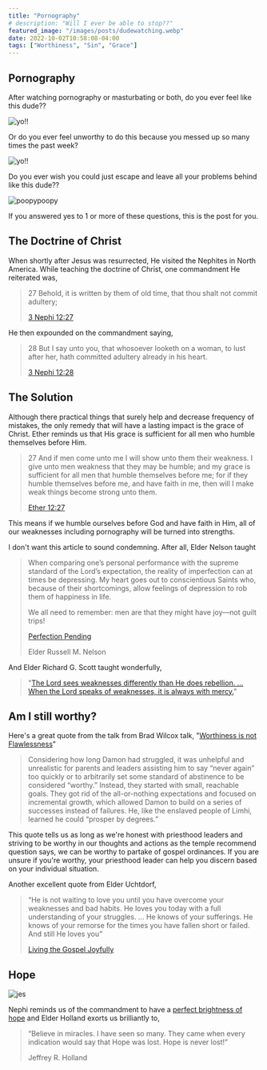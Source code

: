 ```yaml
---
title: "Pornography"
# description: "Will I ever be able to stop??"
featured_image: "/images/posts/dudewatching.webp"
date: 2022-10-02T10:58:08-04:00
tags: ["Worthiness", "Sin", "Grace"]
---
```


## Pornography

After watching pornography or masturbating or both, do you ever feel like this dude??

![yo!!](/../images/posts/sad.jpeg)

Or do you ever feel unworthy to do this because you messed up so many times the past week?

![yo!!](/content/images/posts/sacrament.jpg)

Do you ever wish you could just escape and leave all your problems behind like this dude??

![poopypoopy](/content/images/posts/escape.jpg)

If you answered yes to 1 or more of these questions, this is the post for you.

## The Doctrine of Christ

When shortly after Jesus was resurrected, He visited the Nephites in North America. While teaching the doctrine of Christ, one commandment He reiterated was, 

> 27 Behold, it is written by them of old time, that thou shalt not commit adultery;
> 
> [3 Nephi 12:27](https://www.churchofjesuschrist.org/study/scriptures/bofm/3-ne/12?lang=eng&id=27#p27)

He then expounded on the commandment saying, 

> 28 But I say unto you, that whosoever looketh on a woman, to lust after her, hath committed adultery already in his heart.
> 
> [3 Nephi 12:28](https://www.churchofjesuschrist.org/study/scriptures/bofm/3-ne/12?lang=eng&id=28#p28)

## The Solution

Although there practical things that surely help and decrease frequency of mistakes, the only remedy that will have a lasting impact is the grace of Christ. Ether reminds us that His grace is sufficient for all men who humble themselves before Him. 

> 27 And if men come unto me I will show unto them their weakness. I give unto men weakness that they may be humble; and my grace is sufficient for all men that humble themselves before me; for if they humble themselves before me, and have faith in me, then will I make weak things become strong unto them.
> 
> [Ether 12:27](https://www.churchofjesuschrist.org/study/scriptures/bofm/ether/12?lang=eng&id=27#p27)

This means if we humble ourselves before God and have faith in Him, all of our weaknesses including pornography will be turned into strengths.

I don't want this article to sound condemning. After all, Elder Nelson taught

> When comparing one’s personal performance with the supreme standard of the Lord’s expectation, the reality of imperfection can at times be depressing. My heart goes out to conscientious Saints who, because of their shortcomings, allow feelings of depression to rob them of happiness in life. 
> 
> We all need to remember: men are that they might have joy—not guilt trips!
> 
> [Perfection Pending](https://www.churchofjesuschrist.org/study/general-conference/1995/10/perfection-pending?lang=eng)
> 
> Elder Russell M. Nelson

And Elder Richard G. Scott taught wonderfully, 

> "[The Lord sees weaknesses differently than He does rebellion. … When the Lord speaks of weaknesses, it is always with mercy.](https://www.churchofjesuschrist.org/study/general-conference/2013/10/personal-strength-through-the-atonement-of-jesus-christ?lang=eng)"

## Am I still worthy?

Here's a great quote from the talk from Brad Wilcox talk, "[Worthiness is not Flawlessness](https://www.churchofjesuschrist.org/study/general-conference/2021/10/35wilcox?lang=eng)"

> Considering how long Damon had struggled, it was unhelpful and unrealistic for parents and leaders assisting him to say “never again” too quickly or to arbitrarily set some standard of abstinence to be considered “worthy.” Instead, they started with small, reachable goals. They got rid of the all-or-nothing expectations and focused on incremental growth, which allowed Damon to build on a series of successes instead of failures. He, like the enslaved people of Limhi, learned he could “prosper by degrees.”

This quote tells us as long as we're honest with priesthood leaders and striving to be worthy in our thoughts and actions as the temple recommend question says, we can be worthy to partake of gospel ordinances. If you are unsure if you're worthy, your priesthood leader can help you discern based on your individual situation.

Another excellent quote from Elder Uchtdorf,

> “He is not waiting to love you until you have overcome your weaknesses and bad habits. He loves you today with a full understanding of your struggles. … He knows of your sufferings. He knows of your remorse for the times you have fallen short or failed. And still He loves you” 
> 
> [Living the Gospel Joyfully](https://www.churchofjesuschrist.org/study/liahona/2014/11/general-womens-session/living-the-gospel-joyful?lang=eng&para=p47-p48#p47)

## Hope

![jes](/images/posts/blur.webp)

Nephi reminds us of the commandment to have a [perfect brightness of hope](https://www.churchofjesuschrist.org/study/scriptures/bofm/2-ne/31?lang=eng&id=20#p20) and Elder Holland exorts us brilliantly to,

> “Believe in miracles. I have seen so many. They came when every indication would say that Hope was lost. Hope is never lost!”
> 
> Jeffrey R. Holland

<!-- git add .
git commit -m "swag"
git push -->
